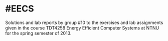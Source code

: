 #EECS
=====
Solutions and lab reports by group #10 to the exercises and lab assignments given in the course TDT4258 Energy Efficient Computer Systems at NTNU for the spring semester of 2013.
